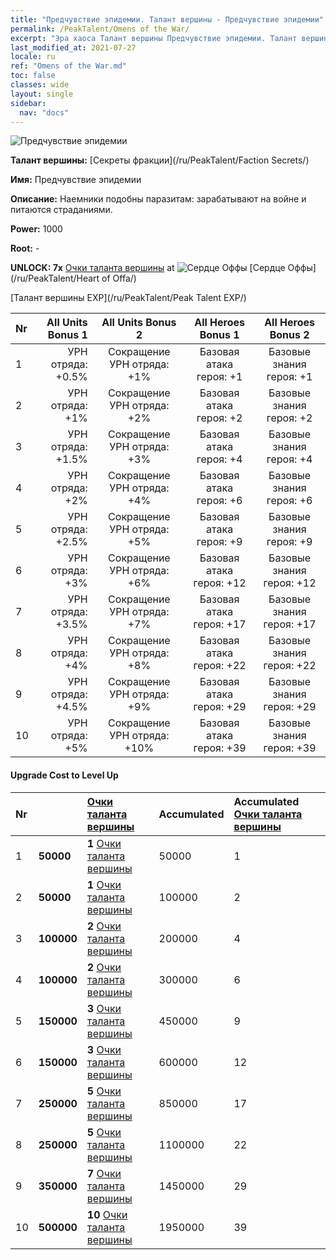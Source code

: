 ```yaml
---
title: "Предчувствие эпидемии. Талант вершины - Предчувствие эпидемии"
permalink: /PeakTalent/Omens of the War/
excerpt: "Эра хаоса Талант вершины Предчувствие эпидемии. Талант вершины Предчувствие эпидемии. Предчувствие эпидемии"
last_modified_at: 2021-07-27
locale: ru
ref: "Omens of the War.md"
toc: false
classes: wide
layout: single
sidebar:
  nav: "docs"
---
```


  ![Предчувствие эпидемии](/images/pt/talent_3012.png)

  **Талант вершины:** [Секреты фракции](/ru/PeakTalent/Faction Secrets/)

  **Имя:** Предчувствие эпидемии

  **Описание:** Наемники подобны паразитам: зарабатывают на войне и питаются страданиями.

  **Power:** 1000

  **Root:** -

  **UNLOCK: 7x** [Очки таланта вершины](/ItemsRU/con_934/) at ![Сердце Оффы](/images/pt/talent_3008.png) [Сердце Оффы](/ru/PeakTalent/Heart of Offa/)

  [Талант вершины EXP](/ru/PeakTalent/Peak Talent EXP/)

  | Nr | All Units Bonus 1 | All Units Bonus 2 | All Heroes Bonus 1 | All Heroes Bonus 2 |
  |:---|--------------:|:-------------:|:-------------:|:-------------:|
  | 1 | УРН отряда: +0.5% | Сокращение УРН отряда: +1% | Базовая атака героя: +1 | Базовые знания героя: +1 |
  | 2 | УРН отряда: +1% | Сокращение УРН отряда: +2% | Базовая атака героя: +2 | Базовые знания героя: +2 |
  | 3 | УРН отряда: +1.5% | Сокращение УРН отряда: +3% | Базовая атака героя: +4 | Базовые знания героя: +4 |
  | 4 | УРН отряда: +2% | Сокращение УРН отряда: +4% | Базовая атака героя: +6 | Базовые знания героя: +6 |
  | 5 | УРН отряда: +2.5% | Сокращение УРН отряда: +5% | Базовая атака героя: +9 | Базовые знания героя: +9 |
  | 6 | УРН отряда: +3% | Сокращение УРН отряда: +6% | Базовая атака героя: +12 | Базовые знания героя: +12 |
  | 7 | УРН отряда: +3.5% | Сокращение УРН отряда: +7% | Базовая атака героя: +17 | Базовые знания героя: +17 |
  | 8 | УРН отряда: +4% | Сокращение УРН отряда: +8% | Базовая атака героя: +22 | Базовые знания героя: +22 |
  | 9 | УРН отряда: +4.5% | Сокращение УРН отряда: +9% | Базовая атака героя: +29 | Базовые знания героя: +29 |
  | 10 | УРН отряда: +5% | Сокращение УРН отряда: +10% | Базовая атака героя: +39 | Базовые знания героя: +39 |


#### Upgrade Cost to Level Up

  | Nr | <i class="fas fa-coins"/> | [Очки таланта вершины](/ItemsRU/con_934/) | Accumulated <i class="fas fa-coins"/> | Accumulated [Очки таланта вершины](/ItemsRU/con_934/) |
  |:---|:--------------|:-------------|:-------------|:-------------|
  | 1 | **50000** | **1** [Очки таланта вершины](/ItemsRU/con_934/) | 50000 | 1 |
  | 2 | **50000** | **1** [Очки таланта вершины](/ItemsRU/con_934/) | 100000 | 2 |
  | 3 | **100000** | **2** [Очки таланта вершины](/ItemsRU/con_934/) | 200000 | 4 |
  | 4 | **100000** | **2** [Очки таланта вершины](/ItemsRU/con_934/) | 300000 | 6 |
  | 5 | **150000** | **3** [Очки таланта вершины](/ItemsRU/con_934/) | 450000 | 9 |
  | 6 | **150000** | **3** [Очки таланта вершины](/ItemsRU/con_934/) | 600000 | 12 |
  | 7 | **250000** | **5** [Очки таланта вершины](/ItemsRU/con_934/) | 850000 | 17 |
  | 8 | **250000** | **5** [Очки таланта вершины](/ItemsRU/con_934/) | 1100000 | 22 |
  | 9 | **350000** | **7** [Очки таланта вершины](/ItemsRU/con_934/) | 1450000 | 29 |
  | 10 | **500000** | **10** [Очки таланта вершины](/ItemsRU/con_934/) | 1950000 | 39 |
